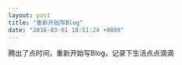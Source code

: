 ```yaml
---
layout: post
title: "重新开始写Blog"
date: "2016-03-01 18:51:24 +0800"
---
```


腾出了点时间，重新开始写Blog，记录下生活点点滴滴
